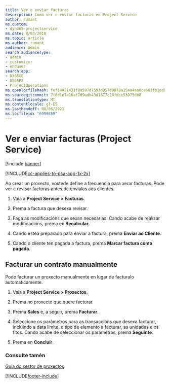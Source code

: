 ```yaml
---
title: Ver e enviar facturas
description: Como ver e enviar facturas en Project Service
author: rumant
ms.custom:
- dyn365-projectservice
ms.date: 8/03/2018
ms.topic: article
ms.author: rumant
audience: Admin
search.audienceType:
- admin
- customizer
- enduser
search.app:
- D365CE
- D365PS
- ProjectOperations
ms.openlocfilehash: fef14421431f8a597d7593d857d0878a15aa4aa0ce603fb1ed8614903a8f6104
ms.sourcegitcommit: 7f8d1e7a16af769adb43d1877c28fdce53975db8
ms.translationtype: MT
ms.contentlocale: gl-ES
ms.lasthandoff: 08/06/2021
ms.locfileid: "6996659"
---
```

# <a name="view-and-send-invoices-project-service"></a>Ver e enviar facturas (Project Service)

[!include [banner](../includes/psa-now-project-operations.md)]

[!INCLUDE[cc-applies-to-psa-app-1x-2x](../includes/cc-applies-to-psa-app-1x-2x.md)]

Ao crear un proxecto, vostede define a frecuencia para xerar facturas. Pode ver e revisar facturas antes de envialas aos clientes.  
  
1.  Vaia a **Project Service > Facturas**.  
  
2.  Prema a factura que desexa revisar.  
  
3.  Faga as modificacións que sexan necesarias. Cando acabe de realizar modificacións, prema en **Recalcular**.  
  
4.  Cando estea preparado para enviar a factura, prema **Enviar ao Cliente**.  
  
5.  Cando o cliente ten pagada a factura, prema **Marcar factura como pagada**.  
  
## <a name="manually-invoice-a-contract"></a>Facturar un contrato manualmente  
 Pode facturar un proxecto manualmente en lugar de facturalo automaticamente.  
  
1.  Vaia a **Project Service > Proxectos**.  
  
2.  Prema no proxecto que quere facturar.  
  
3.  Prema **Sales** e, a seguir, prema **Facturar**.  
  
4.  Seleccione os parámetros para as transaccións que desexa facturar, incluíndo a data límite, o tipo de elemento a facturar, as unidades e os fitos. Cando acabe de seleccionar os parámetros, prema **Seguinte**.  
  
5.  Prema en **Concluír**.  
  
### <a name="see-also"></a>Consulte tamén  
 [Guía do xestor de proxectos](../psa/project-manager-guide.md)


[!INCLUDE[footer-include](../includes/footer-banner.md)]